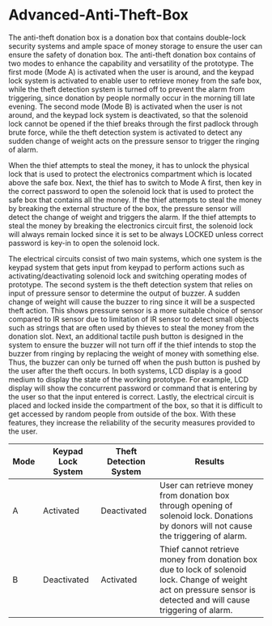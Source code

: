 # Advanced-Anti-Theft-Box
The anti-theft donation box is a donation box that contains double-lock security systems and ample space of money storage to ensure the user can ensure the safety of donation box. The anti-theft donation box contains of two modes to enhance the capability and versatility of the prototype. The first mode (Mode A) is activated when the user is around, and the keypad lock system is activated to enable user to retrieve money from the safe box, while the theft detection system is turned off to prevent the alarm from triggering, since donation by people normally occur in the morning till late evening. The second mode (Mode B) is activated when the user is not around, and the keypad lock system is deactivated, so that the solenoid lock cannot be opened if the thief breaks through the first padlock through brute force, while the theft detection system is activated to detect any sudden change of weight acts on the pressure sensor to trigger the ringing of alarm.

When the thief attempts to steal the money, it has to unlock the physical lock that is used to protect the electronics compartment which is located above the safe box. Next, the thief has to switch to Mode A first, then key in the correct password to open the solenoid lock that is used to protect the safe box that contains all the money. If the thief attempts to steal the money by breaking the external structure of the box, the pressure sensor will detect the change of weight and triggers the alarm. If the thief attempts to steal the money by breaking the electronics circuit first, the solenoid lock will always remain locked since it is set to be always LOCKED unless correct password is key-in to open the solenoid lock.
            
The electrical circuits consist of two main systems, which one system is the keypad system that gets input from keypad to perform actions such as activating/deactivating solenoid lock and switching operating modes of prototype. The second system is the theft detection system that relies on input of pressure sensor to determine the output of buzzer. A sudden change of weight will cause the buzzer to ring since it will be a suspected theft action. This shows pressure sensor is a more suitable choice of sensor compared to IR sensor due to limitation of IR sensor to detect small objects such as strings that are often used by thieves to steal the money from the donation slot. Next, an additional tactile push button is designed in the system to ensure the buzzer will not turn off if the thief intends to stop the buzzer from ringing by replacing the weight of money with something else. Thus, the buzzer can only be turned off when the push button is pushed by the user after the theft occurs.  In both systems, LCD display is a good medium to display the state of the working prototype. For example, LCD display will show the concurrent password or command that is entering by the user so that the input entered is correct. Lastly, the electrical circuit is placed and locked inside the compartment of the box, so that it is difficult to get accessed by random people from outside of the box. With these features, they increase the reliability of the security measures provided to the user.

| Mode | Keypad Lock System | Theft Detection System | Results |
|------|--------------------|------------------------|---------|
|A|Activated|Deactivated|User can retrieve money from donation box through opening of solenoid lock. Donations by donors will not cause the triggering of alarm.|
|B|Deactivated|Activated|Thief cannot retrieve money from donation box due to lock of solenoid lock. Change of weight act on pressure sensor is detected and will cause triggering of alarm.|

